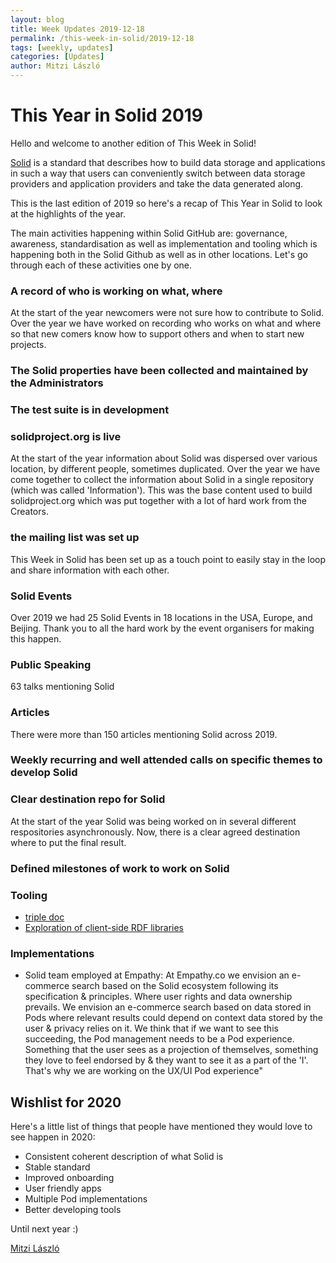```yaml
---
layout: blog
title: Week Updates 2019-12-18
permalink: /this-week-in-solid/2019-12-18
tags: [weekly, updates]
categories: [Updates]
author: Mitzi László
---
```


# This Year in Solid 2019

Hello and welcome to another edition of This Week in Solid!

[Solid](https://solidproject.org) is a standard that describes how to build data storage and applications in such a way that users can conveniently switch between data storage providers and application providers and take the data generated along.

This is the last edition of 2019 so here's a recap of This Year in Solid to look at the highlights of the year. 

The main activities happening within Solid GitHub are: governance, awareness, standardisation as well as implementation and tooling which is happening both in the Solid Github as well as in other locations. Let's go through each of these activities one by one. 

### A record of who is working on what, where 
At the start of the year newcomers were not sure how to contribute to Solid. Over the year we have worked on recording who works on what and where so that new comers know how to support others and when to start new projects. 

### The Solid properties have been collected and maintained by the Administrators 

### The test suite is in development 

### solidproject.org is live 
At the start of the year information about Solid was dispersed over various location, by different people, sometimes duplicated. Over the year we have come together to collect the information about Solid in a single repository (which was called 'Information'). This was the base content used to build solidproject.org which was put together with a lot of hard work from the Creators. 

### the mailing list was set up 
This Week in Solid has been set up as a touch point to easily stay in the loop and share information with each other. 

### Solid Events 
Over 2019 we had 25 Solid Events in 18 locations in the USA, Europe, and Beijing. Thank you to all the hard work by the event organisers for making this happen. 

### Public Speaking 
63 talks mentioning Solid 

### Articles 
There were more than 150 articles mentioning Solid across 2019. 

### Weekly recurring and well attended calls on specific themes to develop Solid 

### Clear destination repo for Solid 
At the start of the year Solid was being worked on in several different respositories asynchronously. Now, there is a clear agreed destination where to put the final result. 

### Defined milestones of work to work on Solid 

### Tooling 
* [triple doc](https://vincenttunru.gitlab.io/tripledoc/)
* [Exploration of client-side RDF libraries](https://github.com/inrupt/solid-lib-comparison)

### Implementations 

* Solid team employed at Empathy: At Empathy.co we envision an e-commerce search based on the Solid ecosystem following its specification & principles. Where user rights and data ownership prevails. We envision an e-commerce search based on data stored in Pods where relevant results could depend on context data stored by the user & privacy relies on it. We think that if we want to see this succeeding, the Pod management needs to be a Pod experience. Something that the user sees as a projection of themselves, something they love to feel endorsed by & they want to see it as a part of the 'I'. That's why we are working on the UX/UI Pod experience"

## Wishlist for 2020 
Here's a little list of things that people have mentioned they would love to see happen in 2020: 
* Consistent coherent description of what Solid is 
* Stable standard
* Improved onboarding 
* User friendly apps 
* Multiple Pod implementations
* Better developing tools

Until next year :) 

[Mitzi László](https://github.com/Mitzi-Laszlo)
